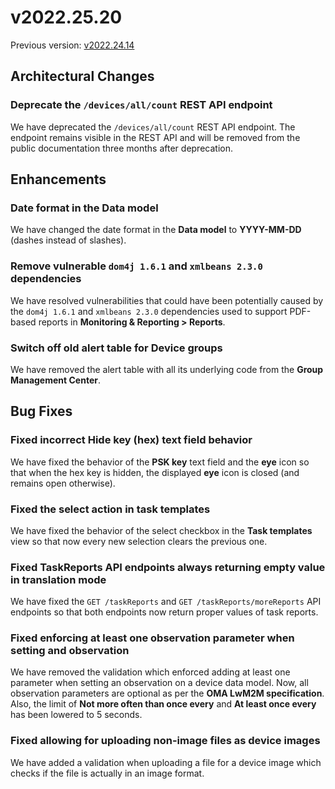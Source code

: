 # v2022.25.20

Previous version: [v2022.24.14](v2022.24.14.md)

## Architectural Changes

### Deprecate the `/devices/all/count` REST API endpoint
We have deprecated the `/devices/all/count` REST API endpoint. The endpoint remains visible in the REST API and will be removed from the public documentation three months after deprecation.

## Enhancements

### Date format in the Data model
We have changed the date format in the **Data model**  to **YYYY-MM-DD** (dashes instead of slashes).

### Remove vulnerable `dom4j 1.6.1` and `xmlbeans 2.3.0` dependencies
We have resolved vulnerabilities that could have been potentially caused by the `dom4j 1.6.1` and `xmlbeans 2.3.0` dependencies used to support PDF-based reports in **Monitoring & Reporting > Reports**.

### Switch off old alert table for Device groups
We have removed the alert table with all its underlying code from the **Group Management Center**.

## Bug Fixes

### Fixed incorrect Hide key (hex) text field behavior
We have fixed the behavior of the **PSK key** text field and the **eye** icon so that when the hex key is hidden, the displayed **eye** icon is closed (and remains open otherwise).

### Fixed the select action in task templates
We have fixed the behavior of the select checkbox in the **Task templates** view so that now every new selection clears the previous one.

### Fixed TaskReports API endpoints always returning empty value in translation mode
We have fixed the `GET /taskReports` and `GET /taskReports/moreReports` API endpoints so that both endpoints now return proper values of task reports.

### Fixed enforcing at least one observation parameter when setting and observation
We have removed the validation which enforced adding at least one parameter when setting an observation on a device data model. Now, all observation parameters are optional as per the **OMA LwM2M specification**. Also, the limit of **Not more often than once every** and **At least once every** has been lowered to 5 seconds.

### Fixed allowing for uploading non-image files as device images
We have added a validation when uploading a file for a device image which checks if the file is actually in an image format.

